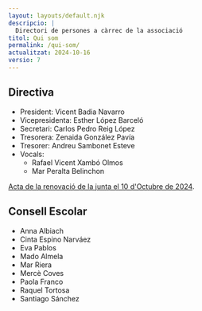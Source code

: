 ```yaml
---
layout: layouts/default.njk
descripcio: |
  Directori de persones a càrrec de la associació
titol: Qui som
permalink: /qui-som/
actualitzat: 2024-10-16
versio: 7
---
```


## Directiva

* President: Vicent Badia Navarro
* Vicepresidenta: Esther López Barceló
* Secretari:  Carlos Pedro Reig López
* Tresorera: Zenaida González Pavía
* Tresorer: Andreu Sambonet Esteve
* Vocals:
  * Rafael Vicent Xambó Olmos
  * Mar Peralta Belinchon

[Acta de la renovació de la junta el 10 d'Octubre de 2024](/assets/docs/2024-10-10-acta-afa.pdf).


## Consell Escolar

* Anna Albiach
* Cinta Espino Narváez
* Eva Pablos
* Mado Almela
* Mar Riera
* Mercè Coves
* Paola Franco
* Raquel Tortosa
* Santiago Sánchez
